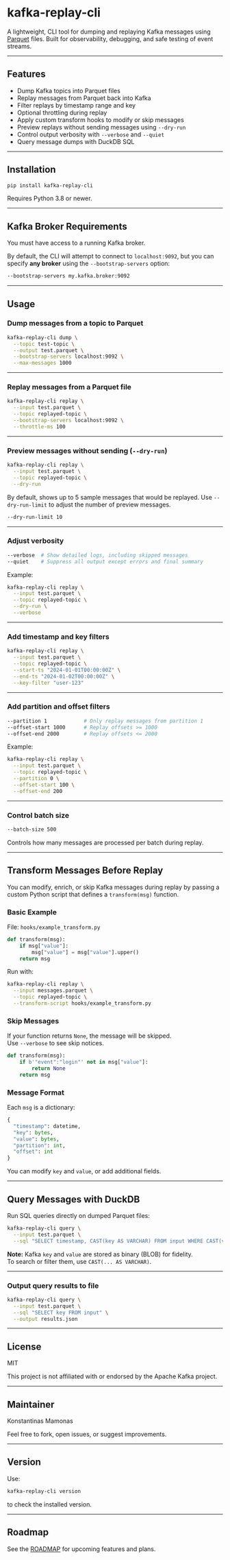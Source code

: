 # kafka-replay-cli

A lightweight, CLI tool for dumping and replaying Kafka messages using [Parquet](https://parquet.apache.org/) files. Built for observability, debugging, and safe testing of event streams.

---

## Features

- Dump Kafka topics into Parquet files
- Replay messages from Parquet back into Kafka
- Filter replays by timestamp range and key
- Optional throttling during replay
- Apply custom transform hooks to modify or skip messages
- Preview replays without sending messages using `--dry-run`
- Control output verbosity with `--verbose` and `--quiet`
- Query message dumps with DuckDB SQL

---

## Installation

```bash
pip install kafka-replay-cli
```

Requires Python 3.8 or newer.

---

## Kafka Broker Requirements

You must have access to a running Kafka broker.

By default, the CLI will attempt to connect to `localhost:9092`, but you can specify **any broker** using the `--bootstrap-servers` option:

```bash
--bootstrap-servers my.kafka.broker:9092
```

---

## Usage

### Dump messages from a topic to Parquet

```bash
kafka-replay-cli dump \
  --topic test-topic \
  --output test.parquet \
  --bootstrap-servers localhost:9092 \
  --max-messages 1000
```

---

### Replay messages from a Parquet file

```bash
kafka-replay-cli replay \
  --input test.parquet \
  --topic replayed-topic \
  --bootstrap-servers localhost:9092 \
  --throttle-ms 100
```

---

### Preview messages without sending (`--dry-run`)

```bash
kafka-replay-cli replay \
  --input test.parquet \
  --topic replayed-topic \
  --dry-run
```

By default, shows up to 5 sample messages that would be replayed.
Use `--dry-run-limit` to adjust the number of preview messages.

```bash
--dry-run-limit 10
```

---

### Adjust verbosity

```bash
--verbose  # Show detailed logs, including skipped messages
--quiet    # Suppress all output except errors and final summary
```

Example:

```bash
kafka-replay-cli replay \
  --input test.parquet \
  --topic replayed-topic \
  --dry-run \
  --verbose
```

---

### Add timestamp and key filters

```bash
kafka-replay-cli replay \
  --input test.parquet \
  --topic replayed-topic \
  --start-ts "2024-01-01T00:00:00Z" \
  --end-ts "2024-01-02T00:00:00Z" \
  --key-filter "user-123"
```

---

### Add partition and offset filters

```bash
--partition 1            # Only replay messages from partition 1
--offset-start 1000      # Replay offsets >= 1000
--offset-end 2000        # Replay offsets <= 2000
```

Example:

```bash
kafka-replay-cli replay \
  --input test.parquet \
  --topic replayed-topic \
  --partition 0 \
  --offset-start 100 \
  --offset-end 200
```

---

### Control batch size

```bash
--batch-size 500
```

Controls how many messages are processed per batch during replay.

---

## Transform Messages Before Replay

You can modify, enrich, or skip Kafka messages during replay by passing a custom Python script that defines a `transform(msg)` function.

### Basic Example

File: `hooks/example_transform.py`

```python
def transform(msg):
    if msg["value"]:
        msg["value"] = msg["value"].upper()
    return msg
```

Run with:

```bash
kafka-replay-cli replay \
  --input messages.parquet \
  --topic replayed-topic \
  --transform-script hooks/example_transform.py
```

### Skip Messages

If your function returns `None`, the message will be skipped.  
Use `--verbose` to see skip notices.

```python
def transform(msg):
    if b'"event":"login"' not in msg["value"]:
        return None
    return msg
```

### Message Format

Each `msg` is a dictionary:

```python
{
  "timestamp": datetime,
  "key": bytes,
  "value": bytes,
  "partition": int,
  "offset": int
}
```

You can modify `key` and `value`, or add additional fields.

---

## Query Messages with DuckDB

Run SQL queries directly on dumped Parquet files:

```bash
kafka-replay-cli query \
  --input test.parquet \
  --sql "SELECT timestamp, CAST(key AS VARCHAR) FROM input WHERE CAST(value AS VARCHAR) LIKE '%login%'"
```

**Note:** Kafka `key` and `value` are stored as binary (BLOB) for fidelity.  
To search or filter them, use `CAST(... AS VARCHAR)`.

---

### Output query results to file

```bash
kafka-replay-cli query \
  --input test.parquet \
  --sql "SELECT key FROM input" \
  --output results.json
```

---

## License

MIT

This project is not affiliated with or endorsed by the Apache Kafka project.

---

## Maintainer

Konstantinas Mamonas

Feel free to fork, open issues, or suggest improvements.

---

## Version

Use:

```bash
kafka-replay-cli version
```

to check the installed version.

---

## Roadmap

See the [ROADMAP](./ROADMAP.md) for upcoming features and plans.